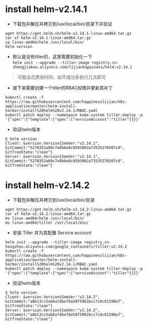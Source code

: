 # install helm-v2.14.1
- 下载包并解压并拷贝到/usr/local/bin/目录下并验证
```
wget https://get.helm.sh/helm-v2.14.1-linux-amd64.tar.gz
tar xf helm-v2.14.1-linux-amd64.tar.gz
cp linux-amd64/helm /usr/local/bin/
helm version
```
+ 默认是没有tiller的，这里需要初始化一下 \
`helm init --upgrade --tiller-image registry.cn-zhangjiakou.aliyuncs.com/lijianhappiness/helm:v2.14.1`
> 可能会花费些时间，如不成功多执行几次即可
- 接下来需要创建一个tiller的RBAC权限并更新其补丁
```
kubectl create -f https://raw.githubusercontent.com/happinesslijian/k8s-application/master/helm-install-harbor/install%20helm%20v2.14.1/RBAC.yaml
kubectl patch deploy --namespace kube-system tiller-deploy -p '{"spec":{"template":{"spec":{"serviceAccount":"tiller"}}}}'
```
- 验证helm版本
```
$ helm version
Client: &version.Version{SemVer:"v2.14.1", GitCommit:"5270352a09c7e8b6e8c9593002a73535276507c0", GitTreeState:"clean"}
Server: &version.Version{SemVer:"v2.14.1", GitCommit:"5270352a09c7e8b6e8c9593002a73535276507c0", GitTreeState:"clean"}
```

# install helm-v2.14.2
- 下载包并解压并拷贝到/usr/local/bin/目录
```
wget https://get.helm.sh/helm-v2.14.2-linux-amd64.tar.gz
tar xf helm-v2.14.2-linux-amd64.tar.gz
mv linux-amd64/helm /usr/local/bin/
mv linux-amd64/tiller /usr/local/bin/
```
- 安装 Tiller 并为其配置 Service account
```
helm init --upgrade --tiller-image registry.cn-hangzhou.aliyuncs.com/google_containers/tiller:v2.14.2
kubectl create -f https://raw.githubusercontent.com/happinesslijian/k8s-application/master/helm-install-harbor/install%20helm%20v2.14.1/RBAC.yaml
kubectl patch deploy --namespace kube-system tiller-deploy -p '{"spec":{"template":{"spec":{"serviceAccount":"tiller"}}}}'
```
- 验证helm版本
```
$ helm version
Client: &version.Version{SemVer:"v2.14.2", GitCommit:"a8b13cc5ab6a7dbef0a58f5061bcc7c0c61598e7", GitTreeState:"clean"}
Server: &version.Version{SemVer:"v2.14.2", GitCommit:"a8b13cc5ab6a7dbef0a58f5061bcc7c0c61598e7", GitTreeState:"clean"}
```

